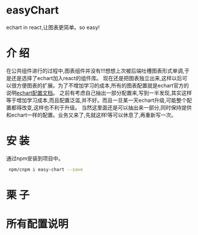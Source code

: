# easyChart
echart in react,让图表更简单。so easy!

#  介 绍
 在公共组件进行的过程中,图表组件并没有!!!想想上次被后端吐槽图表形式单调,于是还是选择了echart加入react的组件库。
 现在还是把图表独立出来,这样以后可以很方便图表的扩展。为了不增加学习的成本,所有的图表配置就是echart官方的说明[echart配置文档](http://echarts.baidu.com/option.html#title)。
 之前有考虑自己抽出一部分配置来,写到一半发现,其实这样等于增加学习成本,而且配置泛滥,并不好。而且一旦某一天echart升级,可能整个配置都得改变,这样也不利于升级。
 当然这里面还是可以抽出来一部分,同时保持提供和echart一样的配置。业务又来了,先就这样!等可以休息了,再重新写一次。
 
#  安 装
通过npm安装到项目中。
```bash
 npm/cnpm i easy-chart --save
```

#  栗 子


#  所有配置说明
 

 
 
 